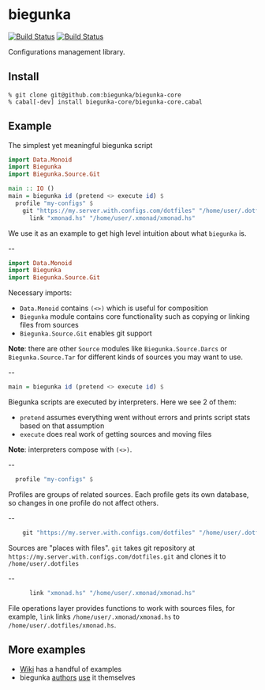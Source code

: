 # biegunka
[![Build Status](https://drone.io/github.com/biegunka/biegunka-core/status.png)](https://drone.io/github.com/biegunka/biegunka-core/latest)
[![Build Status](https://secure.travis-ci.org/biegunka/biegunka-core.png?branch=master)](http://travis-ci.org/biegunka/biegunka-core)

Configurations management library.

## Install
```
% git clone git@github.com:biegunka/biegunka-core
% cabal[-dev] install biegunka-core/biegunka-core.cabal
```

## Example
The simplest yet meaningful biegunka script

```haskell
import Data.Monoid
import Biegunka
import Biegunka.Source.Git

main :: IO ()
main = biegunka id (pretend <> execute id) $
  profile "my-configs" $
    git "https://my.server.with.configs.com/dotfiles" "/home/user/.dotfiles" $
      link "xmonad.hs" "/home/user/.xmonad/xmonad.hs"
```
We use it as an example to get high level intuition about what `biegunka` is.

--

```haskell
import Data.Monoid
import Biegunka
import Biegunka.Source.Git
```

Necessary imports:
  * `Data.Monoid` contains `(<>)` which is useful for composition
  * `Biegunka` module contains core functionality such as copying or linking files from sources
  * `Biegunka.Source.Git` enables git support

**Note**: there are other `Source` modules like `Biegunka.Source.Darcs` or `Biegunka.Source.Tar` for different kinds of sources you may want to use.

--

```haskell
main = biegunka id (pretend <> execute id) $
```
Biegunka scripts are executed by interpreters. Here we see 2 of them:
 * `pretend` assumes everything went without errors and prints script stats based on that assumption
 * `execute` does real work of getting sources and moving files

**Note**: interpreters compose with `(<>)`.

--

```haskell
  profile "my-configs" $
```

Profiles are groups of related sources. Each profile gets its own database, so changes in one profile do not affect others.

--

```haskell
    git "https://my.server.with.configs.com/dotfiles" "/home/user/.dotfiles" $
```

Sources are "places with files". `git` takes git repository at `https://my.server.with.configs.com/dotfiles.git` and clones it to `/home/user/.dotfiles`

--

```haskell
      link "xmonad.hs" "/home/user/.xmonad/xmonad.hs"
```
File operations layer provides functions to work with sources files, for example, `link` links `/home/user/.xmonad/xmonad.hs` to `/home/user/.dotfiles/xmonad.hs`.

## More examples

  * [Wiki][1] has a handful of examples
  * biegunka [authors][2] [use][3] it themselves

 [1]: https://github.com/biegunka/biegunka-core/wiki/Examples
 [2]: https://github.com/supki/.dotfiles/blob/master/biegunka/Main.hs
 [3]: https://github.com/dmalikov/dotfiles
